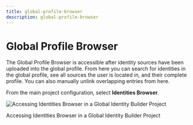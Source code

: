 ```yaml
---
title: global-profile-browser
description: global-profile-browser
---
```

         
# Global Profile Browser

The Global Profile Browser is accessible after identity sources have been uploaded into the global profile. From here you can search for identities in the global profile, see all sources the user is located in, and their complete profile. You can also manually unlink overlapping entries from here.

From the main project configuration, select **Identities Browser**.

![Accessing Identities Browser in a Global Identity Builder Project](./media/image9.png)

Accessing Identities Browser in a Global Identity Builder Project

